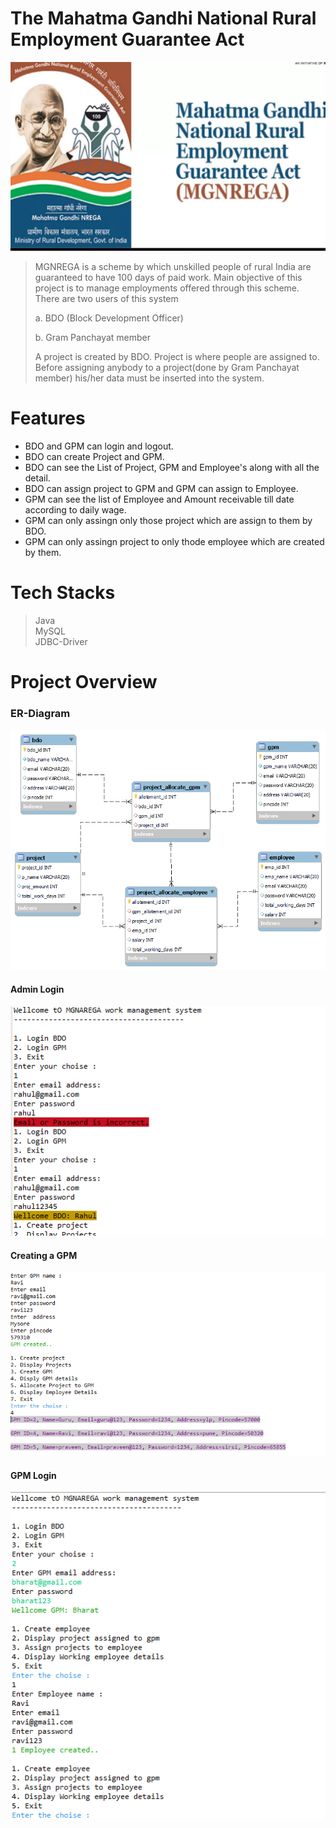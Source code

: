# The Mahatma Gandhi National Rural Employment Guarantee Act

<img src="https://github.com/Shivaprasad-sBhat/MGNREGA-Work-Management-Application/blob/main/MGNAREGA/assets/mgnrega-logo.webp"></img>
> MGNREGA is a scheme by which unskilled people of rural India are guaranteed to have 100 days of paid work. Main objective of this project is to manage employments offered through this scheme. There are two users of this system 
> 
> a. BDO (Block Development Officer) 
>
> b. Gram Panchayat member
> 
> A project is created by BDO. Project is where people are assigned to. Before assigning anybody to a project(done by Gram Panchayat member) his/her data must be inserted into the system.

# Features 

- BDO and GPM can login and logout. 
- BDO can create Project and GPM.
- BDO can see the List of Project, GPM and Employee's along with all the detail.
- BDO can assign project to GPM and GPM can assign to Employee.
- GPM can see the list of Employee and Amount receivable till date according to daily wage.
- GPM can only assingn only those project which are assign to them by BDO.
- GPM can only assingn project to only thode employee which are created by them.

# Tech Stacks

 > Java </br>
 > MySQL </br> 
 > JDBC-Driver


# Project Overview 

<h3>ER-Diagram</h3>

<img src="https://github.com/Shivaprasad-sBhat/MGNREGA-Work-Management-Application/blob/main/MGNAREGA/assets/ER%20-Diagram.png"> </img>

<h4>Admin Login</h4>
<img src="https://github.com/Shivaprasad-sBhat/MGNREGA-Work-Management-Application/blob/main/MGNAREGA/assets/exeption%20handling.PNG"></img>

<h4>Creating a GPM </h4>
<img src="https://github.com/Shivaprasad-sBhat/MGNREGA-Work-Management-Application/blob/main/MGNAREGA/assets/create%20gpm.PNG"></img>


<h4>GPM Login </h4>
<img src="https://github.com/Shivaprasad-sBhat/MGNREGA-Work-Management-Application/blob/main/MGNAREGA/assets/gpm-home.PNG"></img>





